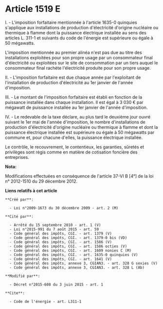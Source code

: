 # Article 1519 E

I. - L'imposition forfaitaire mentionnée à l'article 1635-0 quinquies s'applique aux installations de production
d'électricité d'origine nucléaire ou thermique à flamme dont la puissance électrique installée au sens des articles L. 311-1
et suivants du code de l'énergie est supérieure ou égale à 50 mégawatts. 

L'imposition mentionnée au premier alinéa n'est pas due au titre des installations exploitées pour son propre usage par un
consommateur final d'électricité ou exploitées sur le site de consommation par un tiers auquel le consommateur final rachète
l'électricité produite pour son propre usage. 

II. - L'imposition forfaitaire est due chaque année par l'exploitant de l'installation de production d'électricité au 1er
janvier de l'année d'imposition. 

III. - Le montant de l'imposition forfaitaire est établi en fonction de la puissance installée dans chaque installation. Il
est égal à 3 030 € par mégawatt de puissance installée au 1er janvier de l'année d'imposition. 

IV. - Le redevable de la taxe déclare, au plus tard le deuxième jour ouvré suivant le 1er mai de l'année d'imposition, le
nombre d'installations de production d'électricité d'origine nucléaire ou thermique à flamme et dont la puissance électrique
installée est supérieure ou égale à 50 mégawatts par commune et, pour chacune d'elles, la puissance électrique installée. 

Le contrôle, le recouvrement, le contentieux, les garanties, sûretés et privilèges sont régis comme en matière de cotisation
foncière des entreprises.

**Nota:**

Modifications effectuées en conséquence de l'article 37-VI B [4°] de la loi n° 2012-1510 du 29 décembre 2012.

**Liens relatifs à cet article**

	**Créé par**:

	  - Loi n°2009-1673 du 30 décembre 2009 - art. 2 (M)

	**Cité par**:

	  - Arrêté du 15 septembre 2010 - art. 1 (V)
	  - Loi n°2015-991 du 7 août 2015 - art. 59
	  - Code général des impôts, CGI. - art. 1379 (V)
	  - Code général des impôts, CGI. - art. 1379-0 bis (VD)
	  - Code général des impôts, CGI. - art. 1586 (V)
	  - Code général des impôts, CGI. - art. 1586 octies (V)
	  - Code général des impôts, CGI. - art. 1609 nonies C (M)
	  - Code général des impôts, CGI. - art. 1635-0 quinquies (V)
	  - Code général des impôts, CGI. - art. 1641 (V)
	  - Code général des impôts, annexe 3, CGIAN3. - art. 328 G sexies (V)
	  - Code général des impôts, annexe 3, CGIAN3. - art. 328 L (Ab)

	**Modifié par**:

	  - Décret n°2015-608 du 3 juin 2015 - art. 1

	**Cite**:

	  - Code de l'énergie - art. L311-1
